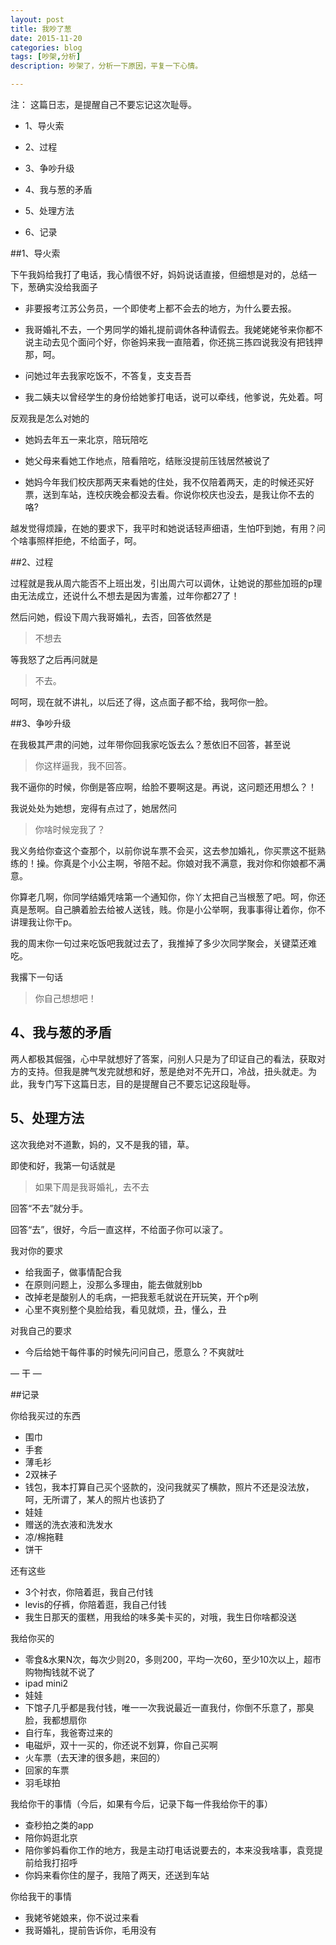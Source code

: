 ```yaml
---
layout: post
title: 我吵了葱
date: 2015-11-20
categories: blog
tags: [吵架,分析]
description: 吵架了，分析一下原因，平复一下心情。

---
```


注： 这篇日志，是提醒自己不要忘记这次耻辱。

* 1、导火索

* 2、过程

* 3、争吵升级

* 4、我与葱的矛盾

* 5、处理方法

* 6、记录


##1、导火索

下午我妈给我打了电话，我心情很不好，妈妈说话直接，但细想是对的，总结一下，葱确实没给我面子

- 非要报考江苏公务员，一个即使考上都不会去的地方，为什么要去报。

- 我哥婚礼不去，一个男同学的婚礼提前调休各种请假去。我姥姥姥爷来你都不说主动去见个面问个好，你爸妈来我一直陪着，你还挑三拣四说我没有把钱押那，呵。

- 问她过年去我家吃饭不，不答复，支支吾吾

- 我二姨夫以曾经学生的身份给她爹打电话，说可以牵线，他爹说，先处着。呵

反观我是怎么对她的

- 她妈去年五一来北京，陪玩陪吃

- 她父母来看她工作地点，陪看陪吃，结账没提前压钱居然被说了

- 她妈今年我们校庆那两天来看她的住处，我不仅陪着两天，走的时候还买好票，送到车站，连校庆晚会都没去看。你说你校庆也没去，是我让你不去的咯? 

越发觉得烦躁，在她的要求下，我平时和她说话轻声细语，生怕吓到她，有用？问个啥事照样拒绝，不给面子，呵。

##2、过程

过程就是我从周六能否不上班出发，引出周六可以调休，让她说的那些加班的p理由无法成立，还说什么不想去是因为害羞，过年你都27了！

然后问她，假设下周六我哥婚礼，去否，回答依然是

> 不想去

等我怒了之后再问就是

> 不去。

呵呵，现在就不讲礼，以后还了得，这点面子都不给，我呵你一脸。

##3、争吵升级

在我极其严肃的问她，过年带你回我家吃饭去么？葱依旧不回答，甚至说

> 你这样逼我，我不回答。

我不逼你的时候，你倒是答应啊，给脸不要啊这是。再说，这问题还用想么？！

我说处处为她想，宠得有点过了，她居然问

> 你啥时候宠我了？

我义务给你查这个查那个，以前你说车票不会买，这去参加婚礼，你买票这不挺熟练的！操。你真是个小公主啊，爷陪不起。你娘对我不满意，我对你和你娘都不满意。

你算老几啊，你同学结婚凭啥第一个通知你，你丫太把自己当根葱了吧。呵，你还真是葱啊。自己腆着脸去给被人送钱，贱。你是小公举啊，我事事得让着你，你不讲理我让你干p。

我的周末你一句过来吃饭吧我就过去了，我推掉了多少次同学聚会，关键菜还难吃。

我撂下一句话

> 你自己想想吧！


## 4、我与葱的矛盾

两人都极其倔强，心中早就想好了答案，问别人只是为了印证自己的看法，获取对方的支持。但我是脾气发完就想和好，葱是绝对不先开口，冷战，扭头就走。为此，我专门写下这篇日志，目的是提醒自己不要忘记这段耻辱。

## 5、处理方法

这次我绝对不道歉，妈的，又不是我的错，草。

即使和好，我第一句话就是

>如果下周是我哥婚礼，去不去

回答“不去”就分手。

回答“去”，很好，今后一直这样，不给面子你可以滚了。

我对你的要求

- 给我面子，做事情配合我
- 在原则问题上，没那么多理由，能去做就别bb
- 改掉老是酸别人的毛病，一把我惹毛就说在开玩笑，开个p咧
- 心里不爽别整个臭脸给我，看见就烦，丑，懂么，丑

对我自己的要求

- 今后给她干每件事的时候先问问自己，愿意么？不爽就吐

— 干 —

##记录

你给我买过的东西

- 围巾
- 手套
- 薄毛衫
- 2双袜子
- 钱包，我本打算自己买个竖款的，没问我就买了横款，照片不还是没法放，呵，无所谓了，某人的照片也该扔了
- 娃娃
- 赠送的洗衣液和洗发水
- 凉/棉拖鞋
- 饼干

还有这些

- 3个衬衣，你陪着逛，我自己付钱
- levis的仔裤，你陪着逛，我自己付钱
- 我生日那天的蛋糕，用我给的味多美卡买的，对哦，我生日你啥都没送

我给你买的

- 零食&水果N次，每次少则20，多则200，平均一次60，至少10次以上，超市购物掏钱就不说了
- ipad mini2
- 娃娃
- 下馆子几乎都是我付钱，唯一一次我说最近一直我付，你倒不乐意了，那臭脸，我都想扇你
- 自行车，我爸寄过来的
- 电磁炉，双十一买的，你还说不划算，你自己买啊
- 火车票（去天津的很多趟，来回的）
- 回家的车票
- 羽毛球拍

我给你干的事情（今后，如果有今后，记录下每一件我给你干的事）

- 查秒拍之类的app
- 陪你妈逛北京
- 陪你爹妈看你工作的地方，我是主动打电话说要去的，本来没我啥事，袁竞提前给我打招呼
- 你妈来看你住的屋子，我陪了两天，还送到车站


你给我干的事情

- 我姥爷姥娘来，你不说过来看
- 我哥婚礼，提前告诉你，毛用没有









